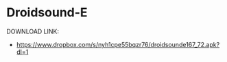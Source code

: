 Droidsound-E 
============
DOWNLOAD LINK:
* https://www.dropbox.com/s/nyh1cpe55bqzr76/droidsounde167_72.apk?dl=1

